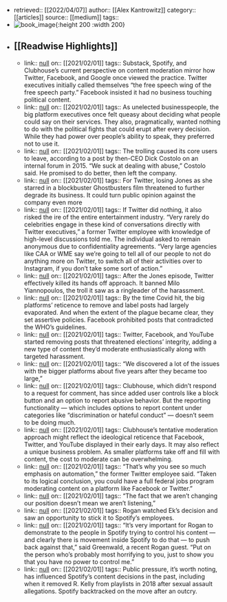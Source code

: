 - retrieved:: [[2022/04/07]]
  author:: [[Alex Kantrowitz]]
  category:: [[articles]]
  source:: [[medium]]
  tags::
- ![book_image](https://readwise-assets.s3.amazonaws.com/static/images/article2.74d541386bbf.png){:height 200 :width 200}
- ## [[Readwise Highlights]]
	- link:: [null](null)
	  on:: [[2021/02/01]]
	  tags:: 
	  Substack, Spotify, and Clubhouse’s current perspective on content moderation mirror how Twitter, Facebook, and Google once viewed the practice. Twitter executives initially called themselves “the free speech wing of the free speech party.” Facebook insisted it had no business touching political content.
	- link:: [null](null)
	  on:: [[2021/02/01]]
	  tags:: 
	  As unelected businesspeople, the big platform executives once felt queasy about deciding what people could say on their services. They also, pragmatically, wanted nothing to do with the political fights that could erupt after every decision. While they had power over people’s ability to speak, they preferred not to use it.
	- link:: [null](null)
	  on:: [[2021/02/01]]
	  tags:: 
	  The trolling caused its core users to leave, according to a post by then-CEO Dick Costolo on an internal forum in 2015. “We suck at dealing with abuse,” Costolo said. He promised to do better, then left the company.
	- link:: [null](null)
	  on:: [[2021/02/01]]
	  tags:: 
	  For Twitter, losing Jones as she starred in a blockbuster Ghostbusters film threatened to further degrade its business. It could turn public opinion against the company even more
	- link:: [null](null)
	  on:: [[2021/02/01]]
	  tags:: 
	  If Twitter did nothing, it also risked the ire of the entire entertainment industry. “Very rarely do celebrities engage in these kind of conversations directly with Twitter executives,” a former Twitter employee with knowledge of high-level discussions told me. The individual asked to remain anonymous due to confidentiality agreements. “Very large agencies like CAA or WME say we’re going to tell all of our people to not do anything more on Twitter, to switch all of their activities over to Instagram, if you don’t take some sort of action.”
	- link:: [null](null)
	  on:: [[2021/02/01]]
	  tags:: 
	  After the Jones episode, Twitter effectively killed its hands off approach. It banned Milo Yiannopoulos, the troll it saw as a ringleader of the harassment.
	- link:: [null](null)
	  on:: [[2021/02/01]]
	  tags:: 
	  By the time Covid hit, the big platforms’ reticence to remove and label posts had largely evaporated. And when the extent of the plague became clear, they set assertive policies. Facebook prohibited posts that contradicted the WHO’s guidelines.
	- link:: [null](null)
	  on:: [[2021/02/01]]
	  tags:: 
	  Twitter, Facebook, and YouTube started removing posts that threatened elections’ integrity, adding a new type of content they’d moderate enthusiastically along with targeted harassment.
	- link:: [null](null)
	  on:: [[2021/02/01]]
	  tags:: 
	  “We discovered a lot of the issues with the bigger platforms about five years after they became too large,”
	- link:: [null](null)
	  on:: [[2021/02/01]]
	  tags:: 
	  Clubhouse, which didn’t respond to a request for comment, has since added user controls like a block button and an option to report abusive behavior. But the reporting functionality — which includes options to report content under categories like “discrimination or hateful conduct” — doesn’t seem to be doing much.
	- link:: [null](null)
	  on:: [[2021/02/01]]
	  tags:: 
	  Clubhouse’s tentative moderation approach might reflect the ideological reticence that Facebook, Twitter, and YouTube displayed in their early days. It may also reflect a unique business problem. As smaller platforms take off and fill with content, the cost to moderate can be overwhelming.
	- link:: [null](null)
	  on:: [[2021/02/01]]
	  tags:: 
	  “That’s why you see so much emphasis on automation,” the former Twitter employee said. “Taken to its logical conclusion, you could have a full federal jobs program moderating content on a platform like Facebook or Twitter.”
	- link:: [null](null)
	  on:: [[2021/02/01]]
	  tags:: 
	  “The fact that we aren’t changing our position doesn’t mean we aren’t listening,”
	- link:: [null](null)
	  on:: [[2021/02/01]]
	  tags:: 
	  Rogan watched Ek’s decision and saw an opportunity to stick it to Spotify’s employees.
	- link:: [null](null)
	  on:: [[2021/02/01]]
	  tags:: 
	  “It’s very important for Rogan to demonstrate to the people in Spotify trying to control his content — and clearly there is movement inside Spotify to do that — to push back against that,” said Greenwald, a recent Rogan guest. “Put on the person who’s probably most horrifying to you, just to show you that you have no power to control me.”
	- link:: [null](null)
	  on:: [[2021/02/01]]
	  tags:: 
	  Public pressure, it’s worth noting, has influenced Spotify’s content decisions in the past, including when it removed R. Kelly from playlists in 2018 after sexual assault allegations. Spotify backtracked on the move after an outcry.